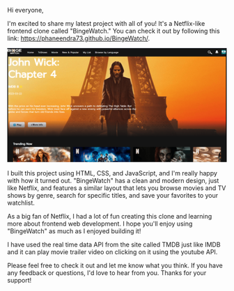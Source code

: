 Hi everyone,

I'm excited to share my latest project with all of you! It's a Netflix-like frontend clone called "BingeWatch." You can check it out by following this link: https://phaneendra73.github.io/BingeWatch/.

![binge](./images/preview1.png)

I built this project using HTML, CSS, and JavaScript, and I'm really happy with how it turned out. "BingeWatch" has a clean and modern design, just like Netflix, and features a similar layout that lets you browse movies and TV shows by genre, search for specific titles, and save your favorites to your watchlist.

As a big fan of Netflix, I had a lot of fun creating this clone and learning more about frontend web development. I hope you'll enjoy using "BingeWatch" as much as I enjoyed building it!

I have used the real time data API from the site called TMDB just like IMDB and it can play movie trailer video on clicking on it using the youtube API.

Please feel free to check it out and let me know what you think. If you have any feedback or questions, I'd love to hear from you. Thanks for your support!
